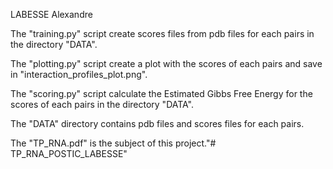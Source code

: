 LABESSE Alexandre

The "training.py" script create scores files from pdb files for each pairs in the directory "DATA".

The "plotting.py" script create a plot with the scores of each pairs and save in "interaction_profiles_plot.png".

The "scoring.py" script calculate the Estimated Gibbs Free Energy for the scores of each pairs in the directory "DATA".

The "DATA" directory contains pdb files and scores files for each pairs.

The "TP_RNA.pdf" is the subject of this project."# TP_RNA_POSTIC_LABESSE" 
